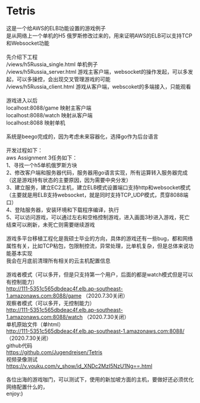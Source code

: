 # Tetris
这是一个给AWS的ELB功能设置的游戏例子</br>
是从网络上一个单机的H5 俄罗斯修改过来的，用来证明AWS的ELB可以支持TCP和Websocket功能 </br>
</br>
先介绍下工程</br>
/views/h5Russia_single.html 单机例子</br>
/views/h5Russia_server.html 游戏主客户端，websocket的操作发起，可以多发起，可以多操控，会出现交叉管理游戏的可能</br>
/views/h5Russia_client.html 游戏从客户端，webscoket的多端接入，只能观看</br>
</br>
游戏进入以后</br>
localhost:8088/game 映射主客户端</br>
localhost:8088/watch 映射从客户端</br>
localhost:8088 映射单机</br>
</br>
系统是beego完成的，因为考虑未来容器化，选择go作为后台语言</br>
</br>
开发过程如下：</br>
aws Assignment 3任务如下：</br>
1、寻找一个h5单机俄罗斯方块</br>
2、修改客户端和服务器代码，服务器用go语言实现，所有运算转入服务器完成（这是游戏持有状态的主要原因，因为需要中央分发）</br>
3、建立服务，建立EC2主机，建立ELB模式设置端口支持http和websocket模式（主要就是用ELB支持websocket，就是同时支持TCP_UDP模式，贯穿8088端口）</br>
4、登陆服务器，安装环境和下载程序编译，执行</br>
5、可以访问游戏，可以通过左右和空格控制游戏，进入画面3秒进入游戏，死亡结束可以刷新，未死亡则需要继续游戏</br>
 </br>
游戏多平台移植工程化是我硕士毕业的方向，具体的游戏还有一些bug，都和网络属性有关，比如TCP粘包，包限制控流，异常处理，比单机复杂，但是总体来说功能基本实现</br>
我会在月底前清理所有相关的云主机配置信息</br>
 </br>
游戏者模式（可以多开，但是只支持第一个用户，后面的都是watch模式但是可以有控制能力）</br>
http://111-5351c565dbdeac4f.elb.ap-southeast-1.amazonaws.com:8088/game  （2020.7.30关闭）</br>
观察者模式（可以多开，无控制能力）</br>
http://111-5351c565dbdeac4f.elb.ap-southeast-1.amazonaws.com:8088/watch （2020.7.30关闭）</br>
单机原始文件（单html）</br>
http://111-5351c565dbdeac4f.elb.ap-southeast-1.amazonaws.com:8088/      （2020.7.30关闭）</br>
github代码</br>
https://github.com/Jugendreisen/Tetris</br>
视频录像测试</br>
https://v.youku.com/v_show/id_XNDc2MzI5NzU1Ng==.html</br>
</br>
各位出海的游戏咖门，可以测试下，使用的新加坡方面的主机，要做好还必须优化网络配置什么的，</br>
enjoy:)</br>

